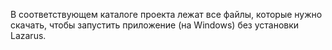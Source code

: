 В соответствующем каталоге проекта лежат все файлы, которые нужно скачать, чтобы запустить приложение (на Windows) без установки Lazarus.

